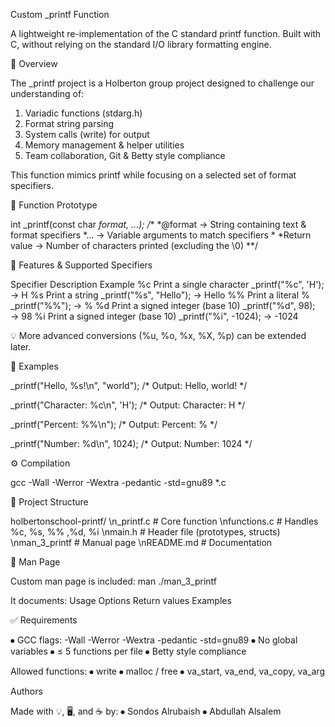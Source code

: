 Custom _printf Function


A lightweight re-implementation of the C standard printf function.
Built with C, without relying on the standard I/O library formatting engine.

📖 Overview

The _printf project is a Holberton group project designed to challenge our understanding of:

1.	Variadic functions (stdarg.h)
2.	Format string parsing
3.	System calls (write) for output
4.	Memory management & helper utilities
5.	Team collaboration, Git & Betty style compliance

This function mimics printf while focusing on a selected set of format specifiers.

🔧 Function Prototype

int _printf(const char *format, ...);
/**
  *@format → String containing text & format specifiers
  *... → Variable arguments to match specifiers
  *
  *Return value → Number of characters printed (excluding the \0)
**/

🎯 Features & Supported Specifiers

Specifier	Description	Example
%c	Print a single character	_printf("%c", 'H'); → H
%s	Print a string	_printf("%s", "Hello"); → Hello
%%	Print a literal %	_printf("%%"); → %
%d	Print a signed integer (base 10)	_printf("%d", 98); → 98
%i	Print a signed integer (base 10)	_printf("%i", -1024); → -1024

💡 More advanced conversions (%u, %o, %x, %X, %p) can be extended later.

🚀 Examples

_printf("Hello, %s!\n", "world");
/* Output: Hello, world! */

_printf("Character: %c\n", 'H');
/* Output: Character: H */

_printf("Percent: %%\n");
/* Output: Percent: % */

_printf("Number: %d\n", 1024);
/* Output: Number: 1024 */

⚙️ Compilation

gcc -Wall -Werror -Wextra -pedantic -std=gnu89 *.c


📂 Project Structure

holbertonschool-printf/
        \n_printf.c        # Core function
        \nfunctions.c      # Handles %c, %s, %% ,%d, %i
        \nmain.h           # Header file (prototypes, structs)
        \nman_3_printf     # Manual page
        \nREADME.md        # Documentation

📜 Man Page

Custom man page is included:
man ./man_3_printf

It documents:
Usage
Options
Return values
Examples

✅ Requirements

⦁	GCC flags: -Wall -Werror -Wextra -pedantic -std=gnu89
⦁	No global variables
⦁	≤ 5 functions per file
⦁	Betty style compliance

Allowed functions:
⦁	write
⦁	malloc / free
⦁	va_start, va_end, va_copy, va_arg


Authors

Made with 💡, 🖥️, and ☕ by:
⦁	Sondos Alrubaish
⦁	Abdullah Alsalem
